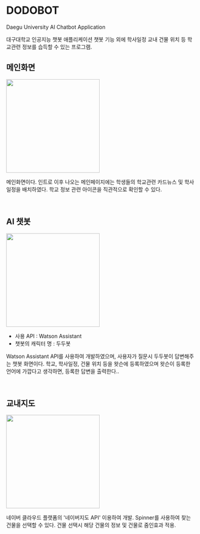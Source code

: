 # DODOBOT
Daegu University AI Chatbot Application

대구대학교 인공지능 챗봇 애플리케이션
챗봇 기능 외에 학사일정 교내 건물 위치 등 학교관련 정보를 습득할 수 있는 프로그램.
<br/>

## 메인화면

<img src = "https://user-images.githubusercontent.com/73948775/115711887-0f865c00-a3af-11eb-9046-e0a90746a4b3.gif" width="250px">

메인화면이다. 인트로 이후 나오는 메인페이지에는 학생들의
학교관련 카드뉴스 및 학사일정을 배치하였다.
학교 정보 관련 아이콘을 직관적으로 확인할 수 있다.

<br/>



## AI 챗봇
<img src = "https://user-images.githubusercontent.com/73948775/115713788-5bd29b80-a3b1-11eb-90d6-25abef1e8913.gif" width="250px">


- 사용 API : Watson Assistant
- 챗봇의 캐릭터 명 : 두두봇

Watson Assistant API를 사용하여 개발하였으며, 사용자가 질문시 두두봇이 답변해주는 챗봇 화면이다.
학교, 학사일정, 건물 위치 등을 왓슨에 등록하였으며 왓슨이 등록한 언어에 가깝다고 생각하면,
등록한 답변을 출력한다..

<br/>

## 교내지도
<img src = "https://user-images.githubusercontent.com/73948775/115957548-155e7780-a53e-11eb-9f3c-fd6152ac6bfd.gif" width="250px">


네이버 클라우드 플랫폼의 '네이버지도 API' 이용하여 개발.
Spinner를 사용하여 찾는 건물을 선택할 수 있다.
건물 선택시 해당 건물의 정보 및 건물로 줌인효과 적용.





